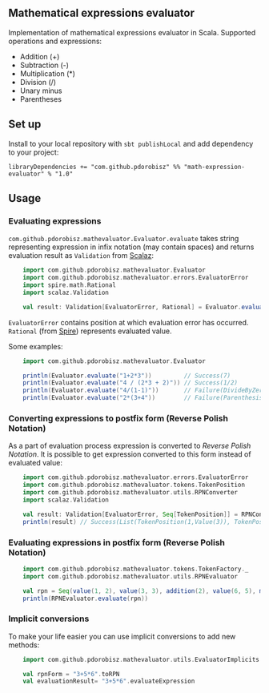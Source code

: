 ## Mathematical expressions evaluator
Implementation of mathematical expressions evaluator in Scala.
Supported operations and expressions:
* Addition (+)
* Subtraction (-)
* Multiplication (*)
* Division (/)
* Unary minus
* Parentheses

## Set up
Install to your local repository with `sbt publishLocal` and add dependency to your project:

```
libraryDependencies += "com.github.pdorobisz" %% "math-expression-evaluator" % "1.0"
```

## Usage
### Evaluating expressions
`com.github.pdorobisz.mathevaluator.Evaluator.evaluate` takes string representing expression in infix notation (may contain spaces) and returns
evaluation result as `Validation` from [Scalaz](https://github.com/scalaz/scalaz):
```scala
    import com.github.pdorobisz.mathevaluator.Evaluator
    import com.github.pdorobisz.mathevaluator.errors.EvaluatorError
    import spire.math.Rational
    import scalaz.Validation

    val result: Validation[EvaluatorError, Rational] = Evaluator.evaluate("1+2*3")
```

`EvaluatorError` contains position at which evaluation error has occurred. `Rational` (from [Spire](https://github.com/non/spire))
represents evaluated value.

Some examples:
```scala
    import com.github.pdorobisz.mathevaluator.Evaluator

    println(Evaluator.evaluate("1+2*3"))         // Success(7)
    println(Evaluator.evaluate("4 / (2*3 + 2)")) // Success(1/2)
    println(Evaluator.evaluate("4/(1-1)"))       // Failure(DivideByZero(1))
    println(Evaluator.evaluate("2*(3+4"))        // Failure(ParenthesisNotMatched(2))
```

### Converting expressions to postfix form (**Reverse Polish Notation**)
As a part of evaluation process expression is converted to *Reverse Polish Notation*. It is possible to get expression converted to
this form instead of evaluated value:
```scala
    import com.github.pdorobisz.mathevaluator.errors.EvaluatorError
    import com.github.pdorobisz.mathevaluator.tokens.TokenPosition
    import com.github.pdorobisz.mathevaluator.utils.RPNConverter
    import scalaz.Validation

    val result: Validation[EvaluatorError, Seq[TokenPosition]] = RPNConverter.convert("(3+7)*2")
    println(result) // Success(List(TokenPosition(1,Value(3)), TokenPosition(3,Value(7)), TokenPosition(2,Operator(Addition)), TokenPosition(6,Value(2)), TokenPosition(5,Operator(Multiplication))))
```

### Evaluating expressions in postfix form (**Reverse Polish Notation**)
```scala
    import com.github.pdorobisz.mathevaluator.tokens.TokenFactory._
    import com.github.pdorobisz.mathevaluator.utils.RPNEvaluator

    val rpn = Seq(value(1, 2), value(3, 3), addition(2), value(6, 5), multiplication(5)) // (2+3)*5
    println(RPNEvaluator.evaluate(rpn))
```

### Implicit conversions
To make your life easier you can use implicit conversions to add new methods:
```scala
    import com.github.pdorobisz.mathevaluator.utils.EvaluatorImplicits._

    val rpnForm = "3+5*6".toRPN
    val evaluationResult= "3+5*6".evaluateExpression
```
